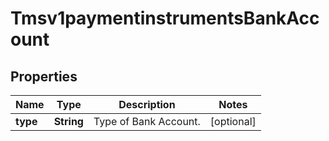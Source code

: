 
# Tmsv1paymentinstrumentsBankAccount

## Properties
Name | Type | Description | Notes
------------ | ------------- | ------------- | -------------
**type** | **String** | Type of Bank Account. |  [optional]



